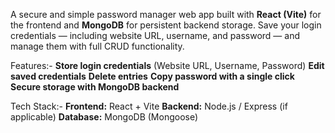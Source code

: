 A secure and simple password manager web app built with **React (Vite)** for the frontend and **MongoDB** for persistent backend storage. Save your login credentials — including website URL, username, and password — and manage them with full CRUD functionality.

Features:-
 **Store login credentials** (Website URL, Username, Password)
 **Edit saved credentials**
**Delete entries**
**Copy password with a single click**
**Secure storage with MongoDB backend**

Tech Stack:-
**Frontend:** React + Vite
**Backend:** Node.js / Express (if applicable)
 **Database:** MongoDB (Mongoose)

